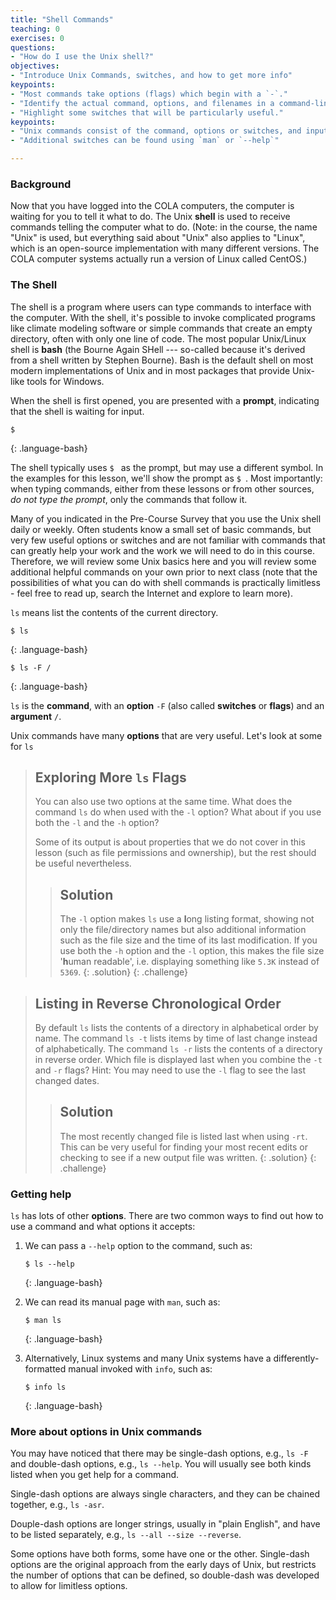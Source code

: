 ```yaml
---
title: "Shell Commands"
teaching: 0
exercises: 0
questions:
- "How do I use the Unix shell?"
objectives:
- "Introduce Unix Commands, switches, and how to get more info"
keypoints:
- "Most commands take options (flags) which begin with a `-`."
- "Identify the actual command, options, and filenames in a command-line call."
- "Highlight some switches that will be particularly useful."
keypoints:
- "Unix commands consist of the command, options or switches, and input to the command"
- "Additional switches can be found using `man` or `--help`"

---
```

### Background

Now that you have logged into the COLA computers, the computer is waiting for you to tell it what to do. The Unix **shell** is used to receive commands telling the computer what to do. (Note: in the course, the name "Unix" is used, but everything said about "Unix" also applies to "Linux", which is an open-source implementation with many different versions. The COLA computer systems actually run a version of Linux called CentOS.)  

### The Shell

The shell is a program where users can type commands to interface with the computer.
With the shell, it's possible to invoke complicated programs like climate modeling software or simple commands that create an empty directory, often with only one line of code.
The most popular Unix/Linux shell is **bash** (the Bourne Again SHell --- so-called because it's derived from a shell written by Stephen Bourne).
Bash is the default shell on most modern implementations of Unix and in most packages that provide Unix-like tools for Windows.

When the shell is first opened, you are presented with a **prompt**,
indicating that the shell is waiting for input.

~~~
$
~~~
{: .language-bash}

The shell typically uses `$ ` as the prompt, but may use a different symbol.
In the examples for this lesson, we'll show the prompt as `$ `.
Most importantly:
when typing commands, either from these lessons or from other sources,
*do not type the prompt*, only the commands that follow it.

Many of you indicated in the Pre-Course Survey that you use the Unix shell daily or weekly. Often students know a small set of basic commands, but very few useful options or switches and are not familiar with commands that can greatly help your work and the work we will need to do in this course.  Therefore, we will review some Unix basics here and you will review some additional helpful commands on your own prior to next class (note that the possibilities of what you can do with shell commands is practically limitless - feel free to read up, search the Internet and explore to learn more).

`ls` means list the contents of the current directory.
~~~
$ ls
~~~
{: .language-bash}

~~~
$ ls -F /
~~~
{: .language-bash}


`ls` is the **command**, with an **option** `-F` (also called **switches** or **flags**) and an **argument** `/`.

Unix commands have many **options** that are very useful.  Let's look at some for `ls`

> ## Exploring More `ls` Flags
>
> You can also use two options at the same time. What does the command `ls` do when used
> with the `-l` option? What about if you use both the `-l` and the `-h` option?
>
> Some of its output is about properties that we do not cover in this lesson (such
> as file permissions and ownership), but the rest should be useful
> nevertheless.
>
> > ## Solution
> > The `-l` option makes `ls` use a **l**ong listing format, showing not only
> > the file/directory names but also additional information such as the file size
> > and the time of its last modification. If you use both the `-h` option and the `-l` option,
> > this makes the file size '**h**uman readable', i.e. displaying something like `5.3K`
> > instead of `5369`.
> {: .solution}
{: .challenge}

> ## Listing in Reverse Chronological Order
>
> By default `ls` lists the contents of a directory in alphabetical
> order by name. The command `ls -t` lists items by time of last
> change instead of alphabetically. The command `ls -r` lists the
> contents of a directory in reverse order.
> Which file is displayed last when you combine the `-t` and `-r` flags?
> Hint: You may need to use the `-l` flag to see the
> last changed dates.
>
> > ## Solution
> > The most recently changed file is listed last when using `-rt`. This
> > can be very useful for finding your most recent edits or checking to
> > see if a new output file was written.
> {: .solution}
{: .challenge}

### Getting help

`ls` has lots of other **options**. There are two common ways to find out how
to use a command and what options it accepts:

1. We can pass a `--help` option to the command, such as:
    ~~~
    $ ls --help
    ~~~
    {: .language-bash}

2. We can read its manual page with `man`, such as:
    ~~~
    $ man ls
    ~~~
    {: .language-bash}

3. Alternatively, Linux systems and many Unix systems have a differently-formatted manual invoked with `info`, such as:
    ~~~
    $ info ls
    ~~~
    {: .language-bash}

### More about options in Unix commands

You may have noticed that there may be single-dash options, e.g., `ls -F`
and double-dash options, e.g., `ls --help`.
You will usually see both kinds listed when you get help for a command. 

Single-dash options are always single characters, and they can be chained together, e.g., `ls -asr`. 

Douple-dash options are longer strings, usually in "plain English", and have to be listed separately, 
e.g., `ls --all --size --reverse`. 

Some options have both forms, some have one or the other. Single-dash options are the original approach from the early days of Unix, but restricts the number of options that can be defined, so double-dash was developed to allow for limitless options.
